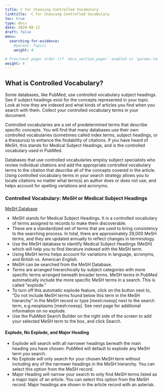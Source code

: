 ```yaml
---
title: C for Choosing Controlled Vocabulary
linktitle:  C for Choosing Controlled Vocabulary
toc: true
type: docs
date: 2020-08-12
draft: false
menu:
  searching-for-evidence:
    #parent: Topics
    weight: 4

# Prev/next pager order (if `docs_section_pager` enabled in `params.toml`)
weight: 4
---
```


## What is Controlled Vocabulary?

Some databases, like PubMed, use controlled vocabulary subject headings. See if subject headings exist for the concepts represented in your topic. Look at how they are indexed and what kinds of articles you find when you search with them. Collect your controlled vocabulary terms in your document. 

Controlled vocabularies are a set of predetermined terms that describe specific concepts. You will find that many databases use their own controlled vocabularies (sometimes called index terms, subject headings, or a thesaurus) to enhance the findability of citations. If you have heard of MeSH, this stands for Medical Subject Headings, and is the controlled vocabulary used in PubMed.

Databases that use controlled vocabularies employ subject specialists who review individual citations and add the appropriate controlled vocabulary terms to the citation that describe all of the concepts covered in the article. Using controlled vocabulary terms in your search strategy allows you to locate citations no matter what term(s) an author does or does not use, and helps account for spelling variations and acronyms.


### Controlled Vocabulary: MeSH or Medical Subject Headings

[MeSH Database](https://www.ncbi.nlm.nih.gov/mesh)

* MeSH stands for Medical Subject Headings. It is a controlled vocabulary of terms assigned to records to make them discoverable.
* These are a standardized set of terms that are used to bring consistency to the searching process. In total, there are approximately 29,000 MeSH terms, and they are updated annually to reflect changes in terminology.
* Use the MeSH database to identify Medical Subject Headings (MeSH) which will help you to find literature indexed with the MeSH term.
* Using MeSH terms helps account for variations in language, acronyms, and British vs. American English.
* MeSH can be searched from the MeSH Database.
* Terms are arranged hierarchically by subject categories with more specific terms arranged beneath broader terms. MeSH terms in PubMed automatically include the more specific MeSH terms in a search. This is called "explode."
* To turn off this automatic explode feature, click on the button next to, "Do not include MeSH terms found below this term in the MeSH hierarchy" in the MeSH record or type [mesh:noexp] next to the search term, e.g.neoplasms [mesh:noexp]. See next page for additional information on no explode.
* Use the PubMed Search Builder on the right side of the screen to add your selected MeSH term to the box, and click Search.


#### Explode, No Explode, and Major Heading
* Explode will search with all narrower headings beneath the main heading you have chosen. PubMed will default to explode any MeSH term you search.
* No Explode will only search for your chosen MeSH term without including any of the narrower headings in the MeSH hierarchy. You can select this option from the MeSH record.
* Major Heading will narrow your search to only find MeSH terms listed as a major topic of an article. You can select this option from the MeSH record. Major headings are shown in the article record with an asterisk.